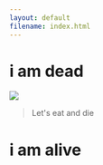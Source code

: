 ```yaml
---
layout: default
filename: index.html
---
```


# i am dead
[<img src="https://images.unsplash.com/photo-1431411207774-da3c7311b5e8?ixlib=rb-0.3.5&q=99&fm=jpg&crop=entropy&cs=tinysrgb&w=2048&fit=max&s=41e14888667c8e1cb308f19201032c78">](./another_page.html)
> Let's eat and die

# i am alive


